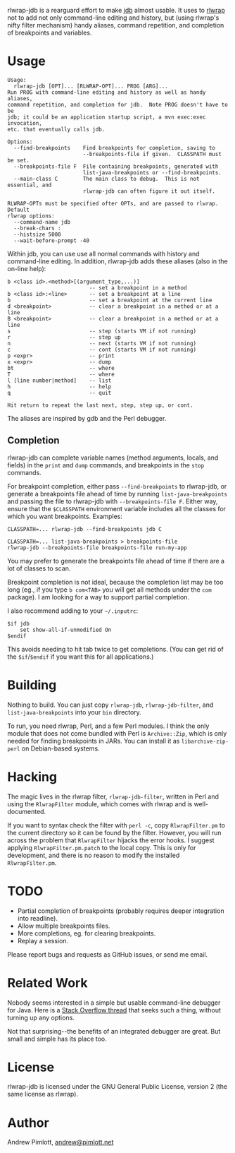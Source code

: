 rlwrap-jdb is a rearguard effort to make [jdb][jdb] almost usable.  It
uses to [rlwrap][rlwrap] not to add not only command-line editing and
history, but (using rlwrap's nifty filter mechanism) handy aliases, command
repetition, and completion of breakpoints and variables.

[jdb]: http://docs.oracle.com/javase/7/docs/technotes/tools/solaris/jdb.html
[rlwrap]: http://utopia.knoware.nl/~hlub/rlwrap/

Usage
=====

    Usage:
      rlwrap-jdb [OPT]... [RLWRAP-OPT]... PROG [ARG]...
    Run PROG with command-line editing and history as well as handy aliases,
    command repetition, and completion for jdb.  Note PROG doesn't have to be
    jdb; it could be an application startup script, a mvn exec:exec invocation,
    etc. that eventually calls jdb.

    Options:
      --find-breakpoints    Find breakpoints for completion, saving to
                            --breakpoints-file if given.  CLASSPATH must be set.
      --breakpoints-file F  File containing breakpoints, generated with
                            list-java-breakpoints or --find-breakpoints.
      --main-class C        The main class to debug.  This is not essential, and
                            rlwrap-jdb can often figure it out itself.

    RLWRAP-OPTs must be specified ofter OPTs, and are passed to rlwrap.  Default
    rlwrap options:
      --command-name jdb
      --break-chars :
      --histsize 5000
      --wait-before-prompt -40

Within jdb, you can use use all normal commands with history and
command-line editing.  In addition, rlwrap-jdb adds these aliases (also in
the on-line help):

    b <class id>.<method>[(argument_type,...)]
                              -- set a breakpoint in a method
    b <class id>:<line>       -- set a breakpoint at a line
    b                         -- set a breakpoint at the current line
    d <breakpoint>            -- clear a breakpoint in a method or at a line
    B <breakpoint>            -- clear a breakpoint in a method or at a line
    s                         -- step (starts VM if not running)
    r                         -- step up
    n                         -- next (starts VM if not running)
    c                         -- cont (starts VM if not running)
    p <expr>                  -- print
    x <expr>                  -- dump
    bt                        -- where
    T                         -- where
    l [line number|method]    -- list
    h                         -- help
    q                         -- quit

    Hit return to repeat the last next, step, step up, or cont.

The aliases are inspired by gdb and the Perl debugger.

Completion
----------

rlwrap-jdb can complete variable names (method arguments, locals, and
fields) in the `print` and `dump` commands, and breakpoints in the `stop`
commands.

For breakpoint completion, either pass `--find-breakpoints` to rlwrap-jdb,
or generate a breakpoints file ahead of time by running
`list-java-breakpoints` and passing the file to rlwrap-jdb with
`--breakpoints-file F`.  Either way, ensure that the `$CLASSPATH`
environment variable includes all the classes for which you want
breakpoints.  Examples:

    CLASSPATH=... rlwrap-jdb --find-breakpoints jdb C

    CLASSPATH=... list-java-breakpoints > breakpoints-file
    rlwrap-jdb --breakpoints-file breakpoints-file run-my-app

You may prefer to generate the breakpoints file ahead of time if there are a
lot of classes to scan.

Breakpoint completion is not ideal, because the completion list may be too
long (eg., if you type `b com<TAB>` you will get all methods under the `com`
package).  I am looking for a way to support partial completion.

I also recommend adding to your `~/.inputrc`:

    $if jdb
        set show-all-if-unmodified On
    $endif

This avoids needing to hit tab twice to get completions.  (You can get rid
of the `$if`/`$endif` if you want this for all applications.)

Building
========

Nothing to build.  You can just copy `rlwrap-jdb`, `rlwrap-jdb-filter`,
and `list-java-breakpoints` into your `bin` directory.

To run, you need rlwrap, Perl, and a few Perl modules.  I think the only
module that does not come bundled with Perl is `Archive::Zip`, which is only
needed for finding breakpoints in JARs.  You can install it as
`libarchive-zip-perl` on Debian-based systems.

Hacking
=======

The magic lives in the rlwrap filter, `rlwrap-jdb-filter`, written in Perl
and using the `RlwrapFilter` module, which comes with rlwrap and is
well-documented.

If you want to syntax check the filter with `perl -c`, copy
`RlwrapFilter.pm` to the current directory so it can be found by the filter.
However, you will run across the problem that `RlwrapFilter` hijacks the
error hooks.  I suggest applying `RlwrapFilter.pm.patch` to the local copy.
This is only for development, and there is no reason to modify the installed
`RlwrapFilter.pm`.

TODO
====

- Partial completion of breakpoints (probably requires deeper integration
  into readline).
- Allow multiple breakpoints files.
- More completions, eg. for clearing breakpoints.
- Replay a session.

Please report bugs and requests as GitHub issues, or send me email.

Related Work
============

Nobody seems interested in a simple but usable command-line debugger for
Java.  Here is a [Stack Overflow thread][stack] that seeks such a thing,
without turning up any options.

[stack]: http://stackoverflow.com/questions/370072/recomend-a-standalone-java-debugger

Not that surprising--the benefits of an integrated debugger are great.  But
small and simple has its place too.

License
=======

rlwrap-jdb is licensed under the GNU General Public License, version 2
(the same license as rlwrap).

Author
======

Andrew Pimlott, andrew@pimlott.net
